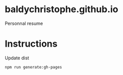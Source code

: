 # baldychristophe.github.io
Personnal resume

# Instructions
Update dist
```bash
npm run generate:gh-pages
```
